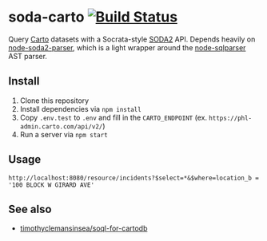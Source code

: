 # soda-carto [![Build Status](https://travis-ci.org/timwis/soda-carto.svg?branch=master)](https://travis-ci.org/timwis/soda-carto)
Query [Carto](http://carto.com) datasets with a Socrata-style
[SODA2](https://dev.socrata.com/docs/queries/) API. Depends heavily on
[node-soda2-parser](https://github.com/timwis/node-soda2-parser), which is a
light wrapper around the [node-sqlparser](https://www.npmjs.com/package/node-sqlparse://www.npmjs.com/package/node-sqlparser)
AST parser.

## Install
1. Clone this repository
2. Install dependencies via `npm install`
3. Copy `.env.test` to `.env` and fill in the `CARTO_ENDPOINT` (ex. `https://phl-admin.carto.com/api/v2/`)
4. Run a server via `npm start`

## Usage
```
http://localhost:8080/resource/incidents?$select=*&$where=location_b = '100 BLOCK W GIRARD AVE'
```

## See also
* [timothyclemansinsea/soql-for-cartodb](https://github.com/timothyclemansinsea/soql-for-cartodb)


